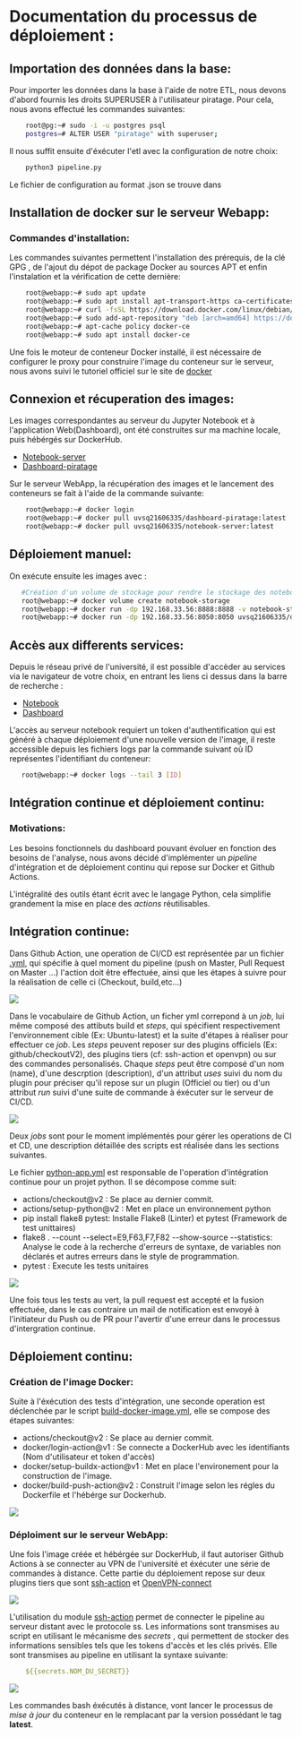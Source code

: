 # Documentation du processus de déploiement :
## Importation des données dans la base:
Pour importer les données dans la base à l'aide de notre ETL, nous devons d'abord fournis les droits SUPERUSER à l'utilisateur piratage.
Pour cela, nous avons effectué les commandes suivantes:
``` bash
    root@pg:~# sudo -i -u postgres psql
    postgres=# ALTER USER "piratage" with superuser;
```

Il nous suffit ensuite d'éxécuter l'etl avec la configuration de notre choix:

``` bash
    python3 pipeline.py
```
Le fichier de configuration au format .json se trouve dans  
## Installation de docker sur le serveur Webapp:
### Commandes d'installation:
Les commandes suivantes permettent l'installation des prérequis, de la clé GPG , de l'ajout du dépot de package Docker au sources APT et enfin l'instalation et la vérification de cette dernière:

``` bash
    root@webapp:~# sudo apt update
    root@webapp:~# sudo apt install apt-transport-https ca-certificates curl gnupg2 software-properties-common
    root@webapp:~# curl -fsSL https://download.docker.com/linux/debian/gpg | sudo apt-key add -
    root@webapp:~# sudo add-apt-repository "deb [arch=amd64] https://download.docker.com/linux/debian $(lsb_release -cs) stable"
    root@webapp:~# apt-cache policy docker-ce
    root@webapp:~# sudo apt install docker-ce
```


Une fois le moteur de conteneur Docker installé, il est nécessaire de configurer le proxy pour construire l'image du conteneur sur le serveur, nous avons suivi le tutoriel officiel sur le site de [docker](https://docs.docker.com/config/daemon/systemd/#httphttps-proxy)


## Connexion et récuperation des images:
Les images correspondantes au serveur du Jupyter Notebook et à l'application Web(Dashboard), ont été construites sur ma machine locale, puis hébérgés sur DockerHub.

*  [Notebook-server](https://hub.docker.com/repository/docker/uvsq21606335/notebook-server)
*  [Dashboard-piratage](https://hub.docker.com/repository/docker/uvsq21606335/dashboard-piratage)


Sur le serveur WebApp, la récupération des images et le lancement des conteneurs se fait à l'aide de la commande suivante:

``` bash
    root@webapp:~# docker login
    root@webapp:~# docker pull uvsq21606335/dashboard-piratage:latest
    root@webapp:~# docker pull uvsq21606335/notebook-server:latest
```


## Déploiement manuel:
On exécute ensuite les images avec :

``` bash
   #Création d'un volume de stockage pour rendre le stockage des notebooks persistants d'un conteneur à l'autre 
   root@webapp:~# docker volume create notebook-storage
   root@webapp:~# docker run -dp 192.168.33.56:8888:8888 -v notebook-storage:/etc/notebook uvsq21606335/notebook-server:latest
   root@webapp:~# docker run -dp 192.168.33.56:8050:8050 uvsq21606335/dashboard-piratage:latest
```

## Accès aux differents services:

Depuis le réseau privé de l'université, il est possible d'accèder au services via le navigateur de votre choix, en entrant les liens ci dessus dans la barre de recherche :

* [Notebook](192.168.33.56:8888)
* [Dashboard](192.168.33.56:8050)

L'accès au serveur notebook requiert un token d'authentification qui est généré à chaque déploiement d'une nouvelle version de l'image, il reste accessible depuis les fichiers logs par la commande suivant où ID représentes l'identifiant du conteneur:

``` bash
   root@webapp:~# docker logs --tail 3 [ID]
```



## Intégration continue et déploiement continu:
### Motivations:
Les besoins fonctionnels du dashboard pouvant évoluer en fonction des besoins de l'analyse, nous avons décidé d'implémenter un *pipeline* d'intégration et de déploiement continu qui repose sur Docker et Github Actions.

L'intégralité des outils étant écrit avec le langage Python, cela simplifie grandement la mise en place des *actions* réutilisables.



## Intégration continue:
Dans Github Action, une operation de CI/CD est représentée par un fichier [.yml](https://yaml.org/spec/history/2001-05-26.html), qui spécifie à quel moment du pipeline (push on Master, Pull Request on Master ...) l'action doit être effectuée, ainsi que les étapes à suivre pour la réalisation de celle ci (Checkout, build,etc...)

![](img/yml001.png)

Dans le vocabulaire de Github Action, un ficher yml correpond à un *job*, lui même composé des attibuts build et *steps*, qui spécifient respectivement l'environnement cible (Ex: Ubuntu-latest) et la suite d'étapes à réaliser pour effectuer ce *job*.
Les *steps* peuvent reposer sur des plugins officiels (Ex: github/checkoutV2), des plugins tiers (cf: ssh-action et openvpn) ou sur des commandes personalisés.
Chaque *steps* peut être composé d'un nom (name), d'une descrption (description), d'un attribut 
*uses* suivi du nom du plugin pour préciser qu'il repose sur un plugin (Officiel ou tier) ou d'un attribut *run* suivi d'une suite de commande à éxécuter sur le serveur de CI/CD.

![](img/yml002.png)

Deux *jobs* sont pour le moment implémentés pour gérer les operations de CI et CD, une description détaillée des scripts est réalisée dans les sections suivantes.

Le fichier [python-app.yml](https://github.com/piratage-ter/Dashboard_TER/blob/main/.github/workflows/python-app.yml) est responsable de l'operation d'intégration continue pour un projet python.
Il se décompose comme suit: 

* actions/checkout@v2 : Se place au dernier commit.
* actions/setup-python@v2 : Met en place un environnement python 
*  pip install flake8 pytest: Installe Flake8 (Linter) et pytest (Framework de test unittaires)
* flake8 . --count --select=E9,F63,F7,F82 --show-source --statistics: Analyse le code à la recherche d'erreurs de syntaxe, de variables non déclarés et autres erreurs dans le style de programmation.
* pytest : Execute les tests unitaires

![](img/CIyml.png)

Une fois tous les tests au vert, la pull request est accepté et la fusion effectuée, dans le cas contraire un mail de notification est envoyé à l'initiateur du Push ou de PR pour l'avertir d'une erreur dans le processus d'intergration continue.

## Déploiement continu:
### Création de l'image Docker:
Suite à l'éxécution des tests d'intégration, une seconde operation est déclenchée par le script [build-docker-image.yml](https://github.com/piratage-ter/Dashboard_TER/blob/main/.github/workflows/build-docker-image.yml), elle se compose des étapes suivantes:


* actions/checkout@v2 : Se place au dernier commit.
* docker/login-action@v1 : Se connecte a DockerHub avec les identifiants (Nom d'utilisateur et token d'accès) 
* docker/setup-buildx-action@v1 : Met en place l'environement pour la construction de l'image.
* docker/build-push-action@v2 : Construit l'image selon les régles du Dockerfile et l'hébérge sur Dockerhub.

![](img/yml003.png)
### Déploiment sur le serveur WebApp:

Une fois l'image créée et hébérgée sur DockerHub, il faut autoriser Github Actions à se connecter au VPN de l'université et éxécuter une série de commandes à distance.
Cette partie du déploiement repose sur deux plugins tiers que sont [ssh-action](https://github.com/appleboy/ssh-action) et [OpenVPN-connect](https://github.com/marketplace/actions/openvpn-connect)

![](img/yml004.png)



L'utilisation du module [ssh-action]() permet de connecter le pipeline au serveur distant avec le protocole ss. Les informations sont transmises au script en utilisant le mécanisme des *secrets* , qui permettent de stocker des informations sensibles tels que les tokens d'accès et les clés privés. Elle sont transmises au pipeline en utilisant la syntaxe suivante:
``` yml
    ${{secrets.NOM_DU_SECRET}}
```

![](img/yml05.png)

Les commandes bash éxécutés à distance, vont lancer le processus de *mise à jour* du conteneur en le remplacant par la version possédant le tag **latest**.
